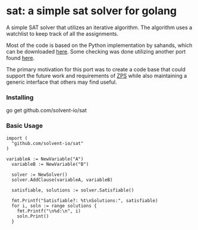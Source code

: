 sat: a simple sat solver for golang
===================================

A simple SAT solver that utilizes an iterative algorithm. The algorithm uses a watchlist to keep track of all the assignments.

Most of the code is based on the Python implementation by sahands, which can be downloaded [here](https://github.com/sahands/simple-sat). Some checking was done utilizing another port found [here](https://raw.githubusercontent.com/marcvanzee/go-sat).

The primary motivation for this port was to create a code base that could support the future work and requirements of [ZPS](https://github.com/solvent-io/zps) while also maintaining a generic interface that others may find useful.

### Installing

go get github.com/solvent-io/sat

### Basic Usage

```
import (
  "github.com/solvent-io/sat"
)

variableA := NewVariable("A")
  variableB := NewVariable("B")

  solver := NewSolver()
  solver.AddClause(variableA, variableB)

  satisfiable, solutions := solver.Satisfiable()

  fmt.Printf("Satisfiable?: %t\nSolutions:", satisfiable)
  for i, soln := range solutions {
    fmt.Printf("\n%d:\n", i)
    soln.Print()
  }
```
